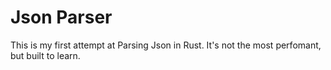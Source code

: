 # Json Parser

This is my first attempt at Parsing Json in Rust. It's not the
most perfomant, but built to learn.
